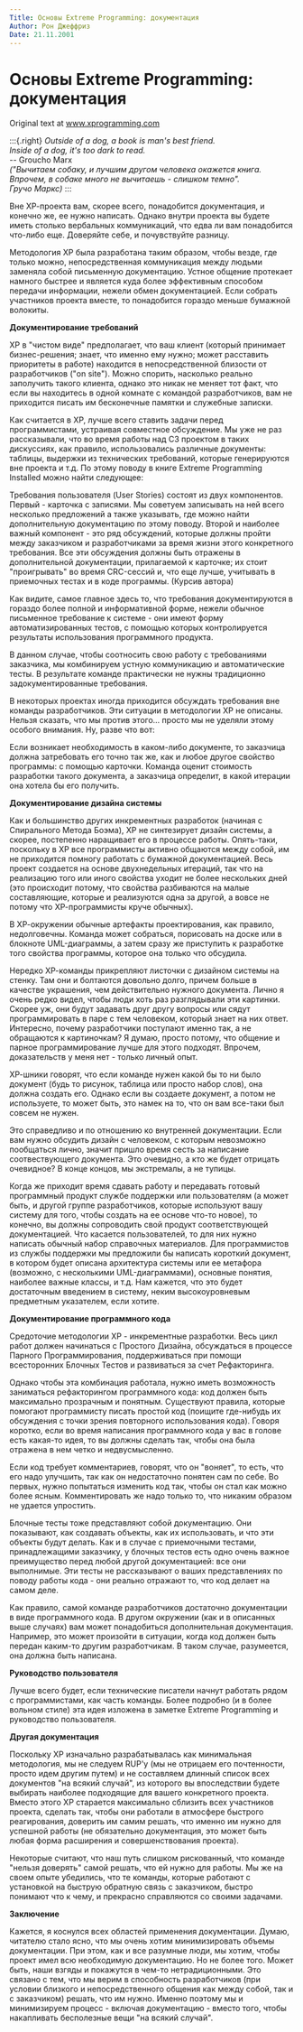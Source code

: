 ```yaml
---
Title: Основы Extreme Programming: документация
Author: Рон Джеффриз
Date: 21.11.2001
---
```



Основы Extreme Programming: документация
========================================

Original text at www.xprogramming.com

:::{.right}
_Outside of a dog, a book is man\'s best friend._  
_Inside of a dog, it\'s too dark to read._  
\-\- Groucho Marx  
_("Вычитаем собаку, и лучшим другом человека окажется книга._  
_Впрочем, в собаке много не вычитаешь - слишком темно"._  
_Гручо Маркс)_
:::

Вне ХР-проекта вам, скорее всего, понадобится документация, и конечно
же, ее нужно написать. Однако внутри проекта вы будете иметь столько
вербальных коммуникаций, что едва ли вам понадобится что-либо еще.
Доверяйте себе, и почувствуйте разницу.

Методология ХР была разработана таким образом, чтобы везде, где только
можно, непосредственная коммуникация между людьми заменяла собой
письменную документацию. Устное общение протекает намного быстрее и
является куда более эффективным способом передачи информации, нежели
обмен документацией. Если собрать участников проекта вместе, то
понадобится гораздо меньше бумажной волокиты.

**Документирование требований**

ХР в "чистом виде" предполагает, что ваш клиент (который принимает
бизнес-решения; знает, что именно ему нужно; может расставить приоритеты
в работе) находится в непосредственной близости от разработчиков ("on
site"). Можно спорить, насколько реально заполучить такого клиента,
однако это никак не меняет тот факт, что если вы находитесь в одной
комнате с командой разработчиков, вам не приходится писать им
бесконечные памятки и служебные записки.

Как считается в ХР, лучше всего ставить задачи перед программистами,
устраивая совместное обсуждение. Мы уже не раз рассказывали, что во
время работы над С3 проектом в таких дискуссиях, как правило,
использовались различные документы: таблицы, выдержки из технических
требований, которые генерируются вне проекта и т.д. По этому поводу в
книге Extreme Programming Installed можно найти следующее:

Требования пользователя (User Stories) состоят из двух компонентов.
Первый - карточка с записями. Мы советуем записывать на ней всего
несколько предложений а также указывать, где можно найти дополнительную
документацию по этому поводу. Второй и наиболее важный компонент - это
ряд обсуждений, которые должны пройти между заказчиком и разработчиками
за время жизни этого конкретного требования. Все эти обсуждения должны
быть отражены в дополнительной документации, прилагаемой к карточке; их
стоит "проигрывать" во время CRC-сессий и, что еще лучше, учитывать в
приемочных тестах и в коде программы. (Курсив автора)

Как видите, самое главное здесь то, что требования документируются в
гораздо более полной и информативной форме, нежели обычное письменное
требование к системе - они имеют форму автоматизированных тестов, с
помощью которых контролируется результаты использования программного
продукта.

В данном случае, чтобы соотносить свою работу с требованиями заказчика,
мы комбинируем устную коммуникацию и автоматические тесты. В результате
команде практически не нужны традиционно задокументированные требования.

В некоторых проектах иногда приходится обсуждать требования вне команды
разработчиков. Эти ситуации в методологии ХР не описаны. Нельзя сказать,
что мы против этого... просто мы не уделяли этому особого внимания. Ну,
разве что вот:

Если возникает необходимость в каком-либо документе, то заказчица должна
затребовать его точно так же, как и любое другое свойство программы: с
помощью карточки. Команда оценит стоимость разработки такого документа,
а заказчица определит, в какой итерации она хотела бы его получить.

**Документирование дизайна системы**

Как и большинство других инкрементных разработок (начиная с Спирального
Метода Боэма), ХР не синтезирует дизайн системы, а скорее, постепенно
наращивает его в процессе работы. Опять-таки, поскольку в ХР все
программисты активно общаются между собой, им не приходится помногу
работать с бумажной документацией. Весь проект создается на основе
двухнедельных итераций, так что на реализацию того или иного свойства
уходит не более нескольких дней (это происходит потому, что свойства
разбиваются на малые составляющие, которые и реализуются одна за другой,
а вовсе не потому что ХР-программисты круче обычных).

В ХР-окружении обычные артефакты проектирования, как правило,
недолговечны. Команда может собраться, порисовать на доске или в
блокноте UML-диаграммы, а затем сразу же приступить к разработке того
свойства программы, которое она только что обсудила.

Нередко ХР-команды прикрепляют листочки с дизайном системы на стенку.
Там они и болтаются довольно долго, причем больше в качестве украшения,
чем действительно нужного документа. Лично я очень редко видел, чтобы
люди хоть раз разглядывали эти картинки. Скорее уж, они будут задавать
друг другу вопросы или сядут программировать в паре с тем человеком,
который знает на них ответ. Интересно, почему разработчики поступают
именно так, а не обращаются к картиночкам? Я думаю, просто потому, что
общение и парное программирование лучше для этого подходят. Впрочем,
доказательств у меня нет - только личный опыт.

ХР-шники говорят, что если команде нужен какой бы то ни было документ
(будь то рисунок, таблица или просто набор слов), она должна создать
его. Однако если вы создаете документ, а потом не используете, то может
быть, это намек на то, что он вам все-таки был совсем не нужен.

Это справедливо и по отношению ко внутренней документации. Если вам
нужно обсудить дизайн с человеком, с которым невозможно пообщаться
лично, значит пришло время сесть за написание соотвествующего документа.
Это очевидно, а кто же будет отрицать очевидное? В конце концов, мы
экстремалы, а не тупицы.

Когда же приходит время сдавать работу и передавать готовый программный
продукт службе поддержки или пользователям (а может быть, и другой
группе разработчиков, которые используют вашу систему для того, чтобы
создать на ее основе что-то новое), то конечно, вы должны сопроводить
свой продукт соответствующей документацией. Что касается пользователей,
то для них нужно написать обычный набор справочных материалов. Для
программистов из службы поддержки мы предложили бы написать короткий
документ, в котором будет описана архитектура системы или ее метафора
(возможно, с несколькими UML-диаграммами), основные понятия, наиболее
важные классы, и т.д. Нам кажется, что это будет достаточным введением в
систему, неким высокоуровневым предметным указателем, если хотите.

**Документирование программного кода**

Средоточие методологии ХР - инкрементные разработки. Весь цикл работ
должен начинаться с Простого Дизайна, обсуждаться в процессе Парного
Программирования, поддерживаться при помощи всесторонних Блочных Тестов
и развиваться за счет Рефакторинга.

Однако чтобы эта комбинация работала, нужно иметь возможность заниматься
рефакторингом программного кода: код должен быть максимально прозрачным
и понятным. Существуют правила, которые помогают программисту писать
простой код (поищите где-нибудь их обсуждения с точки зрения повторного
использования кода). Говоря коротко, если во время написания
программного кода у вас в голове есть какая-то идея, то вы должны
сделать так, чтобы она была отражена в нем четко и недвусмысленно.

Если код требует комментариев, говорят, что он "воняет", то есть, что
его надо улучшить, так как он недостаточно понятен сам по себе. Во
первых, нужно попытаться изменить код так, чтобы он стал как можно более
ясным. Комментировать же надо только то, что никаким образом не удается
упростить.

Блочные тесты тоже представляют собой документацию. Они показывают, как
создавать объекты, как их использовать, и что эти объекты будут делать.
Как и в случае с приемочными тестами, принадлежащими заказчику, у
блочных тестов есть одно очень важное преимущество перед любой другой
документацией: все они выполнимые. Эти тесты не рассказывают о ваших
представлениях по поводу работы кода - они реально отражают то, что код
делает на самом деле.

Как правило, самой команде разработчиков достаточно документации в виде
программного кода. В другом окружении (как и в описанных выше случаях)
вам может понадобиться дополнительная документация. Например, это может
произойти в ситуации, когда код должен быть передан каким-то другим
разработчикам. В таком случае, разумеется, она должна быть написана.

**Руководство пользователя**

Лучше всего будет, если технические писатели начнут работать рядом с
программистами, как часть команды. Более подробно (и в более вольном
стиле) эта идея изложена в заметке Extreme Programming и руководство
пользователя.

**Другая документация**

Поскольку ХР изначально разрабатывалась как минимальная методология, мы
не следуем RUP\'у (мы не отрицаем его почтенности, просто идем другим
путем) и не составляем длинный список всех документов "на всякий
случай", из которого вы впоследствии будете выбирать наиболее
подходящие для вашего конкретного проекта. Вместо этого ХР старается
максимально сблизить всех участников проекта, сделать так, чтобы они
работали в атмосфере быстрого реагирования, доверить им самим решать,
что именно им нужно для успешной работы (не обязательно документация,
это может быть любая форма расширения и совершенствования проекта).

Некоторые считают, что наш путь слишком рискованный, что команде
"нельзя доверять" самой решать, что ей нужно для работы. Мы же на
своем опыте убедились, что те команды, которые работают с установкой на
быструю обратную связь с заказчиком, быстро понимают что к чему, и
прекрасно справляются со своими задачами.

**Заключение**

Кажется, я коснулся всех областей применения документации. Думаю,
читателю стало ясно, что мы очень хотим минимизировать объемы
документации. При этом, как и все разумные люди, мы хотим, чтобы проект
имел всю необходимую документацию. Но не более того. Может быть, наши
взгяды и покажутся в чем-то нетрадиционными. Это связано с тем, что мы
верим в способность разработчиков (при условии близкого и
непосредственного общения как между собой, так и с заказчиком) решать,
что им нужно. Именно поэтому мы и минимизируем процесс - включая
документацию - вместо того, чтобы накапливать бесполезные вещи "на
всякий случай".

 

